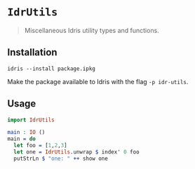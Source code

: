 # `IdrUtils`

> Miscellaneous Idris utility types and functions.

## Installation

    idris --install package.ipkg

Make the package available to Idris with the flag `-p idr-utils`.

## Usage

```idris
import IdrUtils

main : IO ()
main = do
  let foo = [1,2,3]
  let one = IdrUtils.unwrap $ index' 0 foo
  putStrLn $ "one: " ++ show one
```
